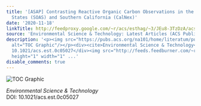 ```yaml
---
title: '[ASAP] Contrasting Reactive Organic Carbon Observations in the Southeast United
  States (SOAS) and Southern California (CalNex)'
date: '2020-11-18'
linkTitle: http://feedproxy.google.com/~r/acs/esthag/~3/JEu8-3TzDzA/acs.est.0c05027
source: 'Environmental Science & Technology: Latest Articles (ACS Publications)'
description: '<p><img src="https://pubs.acs.org/na101/home/literatum/publisher/achs/journals/content/esthag/0/esthag.ahead-of-print/acs.est.0c05027/20201118/images/medium/es0c05027_0005.gif"
  alt="TOC Graphic"/></p><div><cite>Environmental Science & Technology</cite></div><div>DOI:
  10.1021/acs.est.0c05027</div><img src="http://feeds.feedburner.com/~r/acs/esthag/~4/JEu8-3TzDzA"
  height="1" width="1" ...'
disable_comments: true
---
```

<p><img src="https://pubs.acs.org/na101/home/literatum/publisher/achs/journals/content/esthag/0/esthag.ahead-of-print/acs.est.0c05027/20201118/images/medium/es0c05027_0005.gif" alt="TOC Graphic"/></p><div><cite>Environmental Science & Technology</cite></div><div>DOI: 10.1021/acs.est.0c05027</div><img src="http://feeds.feedburner.com/~r/acs/esthag/~4/JEu8-3TzDzA" height="1" width="1" ...